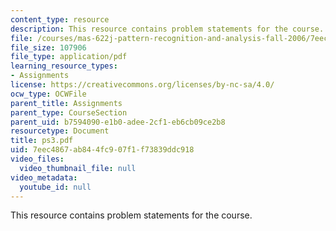 ```yaml
---
content_type: resource
description: This resource contains problem statements for the course.
file: /courses/mas-622j-pattern-recognition-and-analysis-fall-2006/7eec4867ab844fc907f1f73839ddc918_ps3.pdf
file_size: 107906
file_type: application/pdf
learning_resource_types:
- Assignments
license: https://creativecommons.org/licenses/by-nc-sa/4.0/
ocw_type: OCWFile
parent_title: Assignments
parent_type: CourseSection
parent_uid: b7594090-e1b0-adee-2cf1-eb6cb09ce2b8
resourcetype: Document
title: ps3.pdf
uid: 7eec4867-ab84-4fc9-07f1-f73839ddc918
video_files:
  video_thumbnail_file: null
video_metadata:
  youtube_id: null
---
```

This resource contains problem statements for the course.